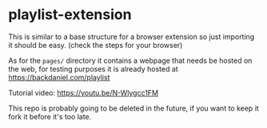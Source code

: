 # playlist-extension

This is similar to a base structure for a browser extension so just importing it should be easy. (check the steps for your browser)

As for the `pages/` directory it contains a webpage that needs be hosted on the web, for testing purposes it is already hosted at https://backdaniel.com/playlist

Tutorial video: https://youtu.be/N-Wlygcc1FM

This repo is probably going to be deleted in the future, if you want to keep it fork it before it's too late.
